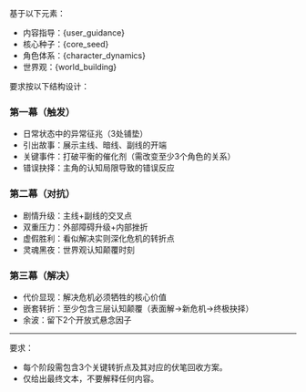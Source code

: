 基于以下元素：
- 内容指导：{user_guidance}
- 核心种子：{core_seed}
- 角色体系：{character_dynamics}
- 世界观：{world_building}

要求按以下结构设计：
### 第一幕（触发） 
- 日常状态中的异常征兆（3处铺垫）
- 引出故事：展示主线、暗线、副线的开端
- 关键事件：打破平衡的催化剂（需改变至少3个角色的关系）
- 错误抉择：主角的认知局限导致的错误反应

### 第二幕（对抗）
- 剧情升级：主线+副线的交叉点
- 双重压力：外部障碍升级+内部挫折
- 虚假胜利：看似解决实则深化危机的转折点
- 灵魂黑夜：世界观认知颠覆时刻

### 第三幕（解决）
- 代价显现：解决危机必须牺牲的核心价值
- 嵌套转折：至少包含三层认知颠覆（表面解→新危机→终极抉择）
- 余波：留下2个开放式悬念因子
---
要求：
- 每个阶段需包含3个关键转折点及其对应的伏笔回收方案。
- 仅给出最终文本，不要解释任何内容。